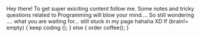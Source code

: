 Hey there! To get super exiciting content follow me. Some notes and tricky questions related to Programming will blow your mind....
So still wondering .... what you are waiting for... still stuck in my page hahaha XD 
If (brain!= empty)
{
keep coding ();
}
else {
order coffee();
}
